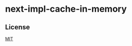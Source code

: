 # next-impl-cache-in-memory

## License

[MIT](https://github.com/vordgi/next-impl-cache/blob/main/LICENSE)
